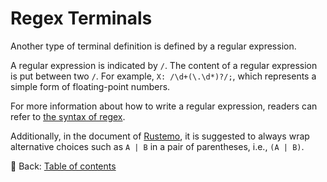 # Regex Terminals

Another type of terminal definition is defined by a regular expression.

A regular expression is indicated by `/`.
The content of a regular expression is put between two `/`.
For example, `X: /\d+(\.\d*)?/;`, which represents a simple form of floating-point numbers.

For more information about how to write a regular expression, readers can refer to [the syntax of regex](https://docs.rs/regex/1.10.5/regex/#syntax).

Additionally, in the document of [Rustemo](https://github.com/igordejanovic/rustemo), it is suggested to always wrap alternative choices such as `A | B` in a pair of parentheses, i.e., `(A | B)`.

<!-- :arrow_right:  Next:  -->

:blue_book: Back: [Table of contents](./../README.md)
